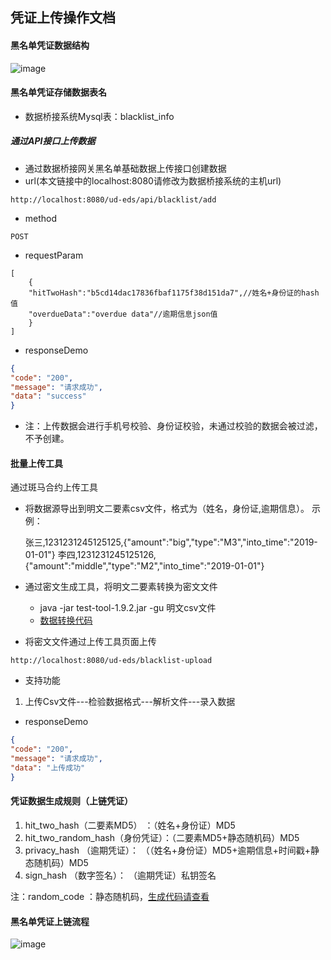 ## 凭证上传操作文档

#### 黑名单凭证数据结构
![image](https://github.com/unitedata-org-public/UD-Release/blob/master/ud-eds/1.8.2/images/blacklist.png)

#### 黑名单凭证存储数据表名
* 数据桥接系统Mysql表：blacklist_info

##### 通过API接口上传数据
* 通过数据桥接网关黑名单基础数据上传接口创建数据
* url(本文链接中的localhost:8080请修改为数据桥接系统的主机url)
```
http://localhost:8080/ud-eds/api/blacklist/add
```
* method

```
POST
```
* requestParam

```
[
    {
    "hitTwoHash":"b5cd14dac17836fbaf1175f38d151da7",//姓名+身份证的hash值
    "overdueData":"overdue data"//逾期信息json值       
    }
]
```
* responseDemo

```json
{
"code": "200",
"message": "请求成功",
"data": "success"
}
```

* 注：上传数据会进行手机号校验、身份证校验，未通过校验的数据会被过滤，不予创建。

#### 批量上传工具
通过斑马合约上传工具
* 将数据源导出到明文二要素csv文件，格式为（姓名，身份证,逾期信息）。 示例：

    张三,1231231245125125,{"amount":"big","type":"M3","into_time":"2019-01-01"}
    李四,1231231245125126,{"amount":"middle","type":"M2","into_time":"2019-01-01"}

* 通过密文生成工具，将明文二要素转换为密文文件
	* java -jar test-tool-1.9.2.jar -gu 明文csv文件
    * [数据转换代码](https://github.com/unitedata-org-public/ud-test-tool/blob/master/src/main/java/org/unitedata/consumer/Main.java#L227)
* 将密文文件通过上传工具页面上传
```
http://localhost:8080/ud-eds/blacklist-upload
```
* 支持功能

1. 上传Csv文件---检验数据格式---解析文件---录入数据

* responseDemo

```json
{
"code": "200",
"message": "请求成功",
"data": "上传成功"
}
```

#### 凭证数据生成规则（上链凭证）
1. hit_two_hash（二要素MD5） ：（姓名+身份证）MD5
2. hit_two_random_hash（身份凭证）：（二要素MD5+静态随机码）MD5
3. privacy_hash （逾期凭证）： （（姓名+身份证）MD5+逾期信息+时间戳+静态随机码）MD5 
4. sign_hash （数字签名）： （逾期凭证）私钥签名

注：random_code ：静态随机码，[生成代码请查看](https://github.com/unitedata-org-public/ud-test-tool/blob/master/src/main/java/org/unitedata/consumer/Main.java#L231)

#### 黑名单凭证上链流程
![image](https://github.com/unitedata-org-public/UD-Release/blob/master/ud-eds/1.8.3/images/proof.png)

